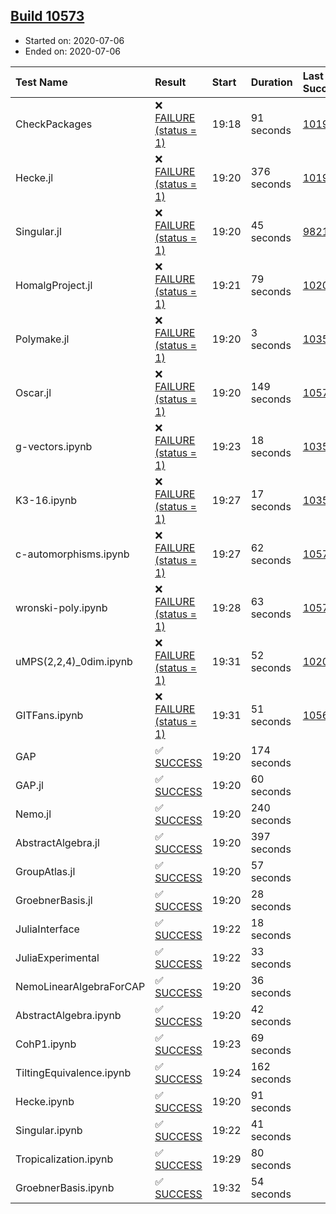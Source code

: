 ## [Build 10573](https://oscarci.mathematik.uni-kl.de/job/oscar/10573/)

* Started on: 2020-07-06
* Ended on: 2020-07-06

| Test Name    | Result | Start | Duration | Last Success | First Failure |
|:-------------|:-------|:------|:---------|:-------------|:--------------|
| CheckPackages | ❌ [FAILURE (status = 1)](https://oscarci.mathematik.uni-kl.de/job/oscar/10573/artifact/logs/build-10573/CheckPackages.log) | 19:18 | 91 seconds | [10197](https://oscarci.mathematik.uni-kl.de/job/oscar/10197/) | [10198](https://oscarci.mathematik.uni-kl.de/job/oscar/10198/) |
| Hecke.jl | ❌ [FAILURE (status = 1)](https://oscarci.mathematik.uni-kl.de/job/oscar/10573/artifact/logs/build-10573/Hecke.jl.log) | 19:20 | 376 seconds | [10197](https://oscarci.mathematik.uni-kl.de/job/oscar/10197/) | [10198](https://oscarci.mathematik.uni-kl.de/job/oscar/10198/) |
| Singular.jl | ❌ [FAILURE (status = 1)](https://oscarci.mathematik.uni-kl.de/job/oscar/10573/artifact/logs/build-10573/Singular.jl.log) | 19:20 | 45 seconds | [9821](https://oscarci.mathematik.uni-kl.de/job/oscar/9821/) | [9822](https://oscarci.mathematik.uni-kl.de/job/oscar/9822/) |
| HomalgProject.jl | ❌ [FAILURE (status = 1)](https://oscarci.mathematik.uni-kl.de/job/oscar/10573/artifact/logs/build-10573/HomalgProject.jl.log) | 19:21 | 79 seconds | [10209](https://oscarci.mathematik.uni-kl.de/job/oscar/10209/) | [10210](https://oscarci.mathematik.uni-kl.de/job/oscar/10210/) |
| Polymake.jl | ❌ [FAILURE (status = 1)](https://oscarci.mathematik.uni-kl.de/job/oscar/10573/artifact/logs/build-10573/Polymake.jl.log) | 19:20 | 3 seconds | [10356](https://oscarci.mathematik.uni-kl.de/job/oscar/10356/) | [10357](https://oscarci.mathematik.uni-kl.de/job/oscar/10357/) |
| Oscar.jl | ❌ [FAILURE (status = 1)](https://oscarci.mathematik.uni-kl.de/job/oscar/10573/artifact/logs/build-10573/Oscar.jl.log) | 19:20 | 149 seconds | [10572](https://oscarci.mathematik.uni-kl.de/job/oscar/10572/) | [10573](https://oscarci.mathematik.uni-kl.de/job/oscar/10573/) |
| g-vectors.ipynb | ❌ [FAILURE (status = 1)](https://oscarci.mathematik.uni-kl.de/job/oscar/10573/artifact/logs/build-10573/g-vectors.ipynb.log) | 19:23 | 18 seconds | [10356](https://oscarci.mathematik.uni-kl.de/job/oscar/10356/) | [10357](https://oscarci.mathematik.uni-kl.de/job/oscar/10357/) |
| K3-16.ipynb | ❌ [FAILURE (status = 1)](https://oscarci.mathematik.uni-kl.de/job/oscar/10573/artifact/logs/build-10573/K3-16.ipynb.log) | 19:27 | 17 seconds | [10356](https://oscarci.mathematik.uni-kl.de/job/oscar/10356/) | [10357](https://oscarci.mathematik.uni-kl.de/job/oscar/10357/) |
| c-automorphisms.ipynb | ❌ [FAILURE (status = 1)](https://oscarci.mathematik.uni-kl.de/job/oscar/10573/artifact/logs/build-10573/c-automorphisms.ipynb.log) | 19:27 | 62 seconds | [10572](https://oscarci.mathematik.uni-kl.de/job/oscar/10572/) | [10573](https://oscarci.mathematik.uni-kl.de/job/oscar/10573/) |
| wronski-poly.ipynb | ❌ [FAILURE (status = 1)](https://oscarci.mathematik.uni-kl.de/job/oscar/10573/artifact/logs/build-10573/wronski-poly.ipynb.log) | 19:28 | 63 seconds | [10572](https://oscarci.mathematik.uni-kl.de/job/oscar/10572/) | [10573](https://oscarci.mathematik.uni-kl.de/job/oscar/10573/) |
| uMPS(2,2,4)_0dim.ipynb | ❌ [FAILURE (status = 1)](https://oscarci.mathematik.uni-kl.de/job/oscar/10573/artifact/logs/build-10573/uMPS-2-2-4-_0dim.ipynb.log) | 19:31 | 52 seconds | [10209](https://oscarci.mathematik.uni-kl.de/job/oscar/10209/) | [10210](https://oscarci.mathematik.uni-kl.de/job/oscar/10210/) |
| GITFans.ipynb | ❌ [FAILURE (status = 1)](https://oscarci.mathematik.uni-kl.de/job/oscar/10573/artifact/logs/build-10573/GITFans.ipynb.log) | 19:31 | 51 seconds | [10566](https://oscarci.mathematik.uni-kl.de/job/oscar/10566/) | [10567](https://oscarci.mathematik.uni-kl.de/job/oscar/10567/) |
| GAP | ✅ [SUCCESS](https://oscarci.mathematik.uni-kl.de/job/oscar/10573/artifact/logs/build-10573/GAP.log) | 19:20 | 174 seconds |  |  |
| GAP.jl | ✅ [SUCCESS](https://oscarci.mathematik.uni-kl.de/job/oscar/10573/artifact/logs/build-10573/GAP.jl.log) | 19:20 | 60 seconds |  |  |
| Nemo.jl | ✅ [SUCCESS](https://oscarci.mathematik.uni-kl.de/job/oscar/10573/artifact/logs/build-10573/Nemo.jl.log) | 19:20 | 240 seconds |  |  |
| AbstractAlgebra.jl | ✅ [SUCCESS](https://oscarci.mathematik.uni-kl.de/job/oscar/10573/artifact/logs/build-10573/AbstractAlgebra.jl.log) | 19:20 | 397 seconds |  |  |
| GroupAtlas.jl | ✅ [SUCCESS](https://oscarci.mathematik.uni-kl.de/job/oscar/10573/artifact/logs/build-10573/GroupAtlas.jl.log) | 19:20 | 57 seconds |  |  |
| GroebnerBasis.jl | ✅ [SUCCESS](https://oscarci.mathematik.uni-kl.de/job/oscar/10573/artifact/logs/build-10573/GroebnerBasis.jl.log) | 19:20 | 28 seconds |  |  |
| JuliaInterface | ✅ [SUCCESS](https://oscarci.mathematik.uni-kl.de/job/oscar/10573/artifact/logs/build-10573/JuliaInterface.log) | 19:22 | 18 seconds |  |  |
| JuliaExperimental | ✅ [SUCCESS](https://oscarci.mathematik.uni-kl.de/job/oscar/10573/artifact/logs/build-10573/JuliaExperimental.log) | 19:22 | 33 seconds |  |  |
| NemoLinearAlgebraForCAP | ✅ [SUCCESS](https://oscarci.mathematik.uni-kl.de/job/oscar/10573/artifact/logs/build-10573/NemoLinearAlgebraForCAP.log) | 19:20 | 36 seconds |  |  |
| AbstractAlgebra.ipynb | ✅ [SUCCESS](https://oscarci.mathematik.uni-kl.de/job/oscar/10573/artifact/logs/build-10573/AbstractAlgebra.ipynb.log) | 19:20 | 42 seconds |  |  |
| CohP1.ipynb | ✅ [SUCCESS](https://oscarci.mathematik.uni-kl.de/job/oscar/10573/artifact/logs/build-10573/CohP1.ipynb.log) | 19:23 | 69 seconds |  |  |
| TiltingEquivalence.ipynb | ✅ [SUCCESS](https://oscarci.mathematik.uni-kl.de/job/oscar/10573/artifact/logs/build-10573/TiltingEquivalence.ipynb.log) | 19:24 | 162 seconds |  |  |
| Hecke.ipynb | ✅ [SUCCESS](https://oscarci.mathematik.uni-kl.de/job/oscar/10573/artifact/logs/build-10573/Hecke.ipynb.log) | 19:20 | 91 seconds |  |  |
| Singular.ipynb | ✅ [SUCCESS](https://oscarci.mathematik.uni-kl.de/job/oscar/10573/artifact/logs/build-10573/Singular.ipynb.log) | 19:22 | 41 seconds |  |  |
| Tropicalization.ipynb | ✅ [SUCCESS](https://oscarci.mathematik.uni-kl.de/job/oscar/10573/artifact/logs/build-10573/Tropicalization.ipynb.log) | 19:29 | 80 seconds |  |  |
| GroebnerBasis.ipynb | ✅ [SUCCESS](https://oscarci.mathematik.uni-kl.de/job/oscar/10573/artifact/logs/build-10573/GroebnerBasis.ipynb.log) | 19:32 | 54 seconds |  |  |
